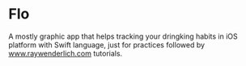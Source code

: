 # Flo
A mostly graphic app that helps tracking your dringking habits in iOS platform with Swift language, just for practices followed by www.raywenderlich.com tutorials.
